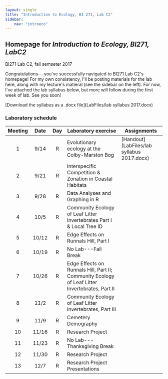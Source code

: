```yaml
---
layout: single
title: "Introduction to Ecology, BI 271, Lab C2"
sidebar:
    nav: "introeco"
---
```


## Homepage for *Introduction to Ecology, BI271, LabC2*
BI271 Lab C2, fall semseter 2017

Congratulations---you've successfully navigated to BI271 Lab C2's homepage!  For my own consistency, I'll be posting materials for the lab here, along with my lecture's matieral (see the sidebar on the left).  For now, I've attached the lab syllabus below, but more will follow during the first week of lab.  See you soon!

[Download the syllabus as a .docx file](LabFiles/lab syllabus 2017.docx)


### Laboratory schedule <a id="LabSchedule"></a>

Meeting | Date | Day | Laboratory exercise | Assignments |
:------:|:----:|:---:|---------------------|-------------|
1       | 9/14  | R  | Evolutionary ecology at the Colby-Marston Bog | [Handout](LabFiles/lab syllabus 2017.docx) |
2       | 9/21  | R  | Interspecific Competition & Zonation in Coastal Habitats | |
3       | 9/28  | R  | Data Analyses and Graphing in R | |
4       | 10/5  | R  | Community Ecology of Leaf Litter Invertebrates Part I & Local Tree ID | |
5       | 10/12 | R  | Edge Effects on Runnals Hill, Part I | |
6       | 10/19 | R  | No Lab---Fall Break | |
7       | 10/26 | R  | Edge Effects on Runnals Hill, Part II; Community Ecology of Leaf Litter Invertebrates, Part II | |
8       | 11/2  | R  | Community Ecology of Leaf Litter Invertebrates, Part III | |
9       | 11/9  | R  | Cemetery Demography | |
10      | 11/16 | R  | Research Project | |
11      | 11/23 | R  | No Lab---Thanksgiving Break | |
12      | 11/30 | R  | Research Project | |
13      | 12/7  | R  | Research Project Presentations | |
